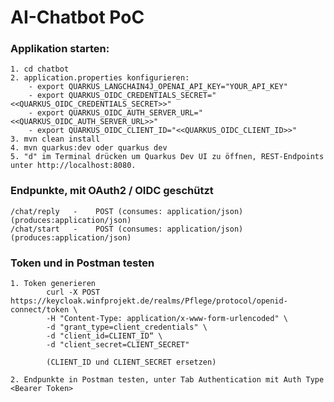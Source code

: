 # AI-Chatbot PoC

### Applikation starten:
    1. cd chatbot 
    2. application.properties konfigurieren:
        - export QUARKUS_LANGCHAIN4J_OPENAI_API_KEY="YOUR_API_KEY"
        - export QUARKUS_OIDC_CREDENTIALS_SECRET="<<QUARKUS_OIDC_CREDENTIALS_SECRET>>"
        - export QUARKUS_OIDC_AUTH_SERVER_URL="<<QUARKUS_OIDC_AUTH_SERVER_URL>>"
        - export QUARKUS_OIDC_CLIENT_ID="<<QUARKUS_OIDC_CLIENT_ID>>"
    3. mvn clean install
    4. mvn quarkus:dev oder quarkus dev
    5. "d" im Terminal drücken um Quarkus Dev UI zu öffnen, REST-Endpoints unter http://localhost:8080.

### Endpunkte, mit OAuth2 / OIDC geschützt
    /chat/reply   -    POST (consumes: application/json) (produces:application/json)
    /chat/start   -    POST (consumes: application/json) (produces:application/json)

### Token und in Postman testen
    1. Token generieren
            curl -X POST https://keycloak.winfprojekt.de/realms/Pflege/protocol/openid-connect/token \
            -H "Content-Type: application/x-www-form-urlencoded" \
            -d "grant_type=client_credentials" \
            -d "client_id=CLIENT_ID“ \
            -d "client_secret=CLIENT_SECRET"
        
            (CLIENT_ID und CLIENT_SECRET ersetzen)

    2. Endpunkte in Postman testen, unter Tab Authentication mit Auth Type <Bearer Token> 